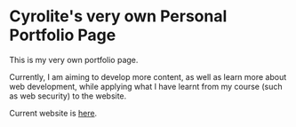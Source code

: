 # Cyrolite's very own Personal Portfolio Page 

This is my very own portfolio page.

Currently, I am aiming to develop more content, as well as learn more about web development, while applying what I have learnt from my course (such as web security) to the website.

Current website is [here](https://portfolio-website-eaqhrsu3x-cyrolites-projects.vercel.app).